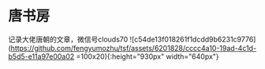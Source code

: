 # 唐书房
记录大佬唐朝的文章，微信号clouds70
![c54de13f018261f1dcdd9b6231c9776](https://github.com/fengyumozhu/tsf/assets/6201828/cccc4a10-19ad-4c1d-b5d5-e11a97e00a02 =100x20){:height="930px" width="640px"}
